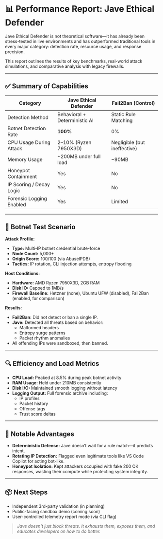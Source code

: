 # 📊 Performance Report: Jave Ethical Defender

Jave Ethical Defender is not theoretical software—it has already been stress-tested in live environments and has outperformed traditional tools in every major category: detection rate, resource usage, and response precision.

This report outlines the results of key benchmarks, real-world attack simulations, and comparative analysis with legacy firewalls.

---

## ✅ Summary of Capabilities

| Category                  | Jave Ethical Defender        | Fail2Ban (Control)         |
|---------------------------|------------------------------|----------------------------|
| Detection Method          | Behavioral + Deterministic AI| Static Rule Matching       |
| Botnet Detection Rate     | **100%**                     | 0%                         |
| CPU Usage During Attack   | 2–10% (Ryzen 7950X3D)         | Negligible (but ineffective) |
| Memory Usage              | ~200MB under full load        | ~90MB                      |
| Honeypot Containment      | Yes                          | No                         |
| IP Scoring / Decay Logic  | Yes                          | No                         |
| Forensic Logging Enabled  | Yes                          | Limited                    |

---

## 🧪 Botnet Test Scenario

**Attack Profile:**
- **Type:** Multi-IP botnet credential brute-force
- **Node Count:** 5,000+
- **Origin Score:** 100/100 (via AbuseIPDB)
- **Tactics:** IP rotation, CLi injection attempts, entropy flooding

**Host Conditions:**
- **Hardware:** AMD Ryzen 7950X3D, 2GB RAM
- **Disk IO:** Capped to 1MB/s
- **Firewall Baseline:** Hetzner (none), Ubuntu UFW (disabled), Fail2Ban (enabled, for comparison)

**Results:**
- **Fail2Ban:** Did not detect or ban a single IP.
- **Jave:** Detected all threats based on behavior:
  - Malformed headers
  - Entropy surge patterns
  - Packet rhythm anomalies
- All offending IPs were sandboxed, then banned.

---

## 🔍 Efficiency and Load Metrics

- **CPU Load:** Peaked at 8.5% during peak botnet activity
- **RAM Usage:** Held under 210MB consistently
- **Disk I/O:** Maintained smooth logging without latency
- **Logging Output:** Full forensic archive including:
  - IP profiles
  - Packet history
  - Offense tags
  - Trust score deltas

---

## 🧠 Notable Advantages

- **Deterministic Defense:** Jave doesn’t wait for a rule match—it predicts intent.
- **Rotating IP Detection:** Flagged even legitimate tools like VS Code Copilot for acting bot-like.
- **Honeypot Isolation:** Kept attackers occupied with fake 200 OK responses, wasting their compute while protecting system integrity.

---

## 📦 Next Steps

- Independent 3rd-party validation (in planning)
- Public-facing sandbox demo (coming soon)
- User-controlled telemetry report mode (via CLI flag)

> _Jave doesn't just block threats. It exhausts them, exposes them, and educates developers on how to do better._

